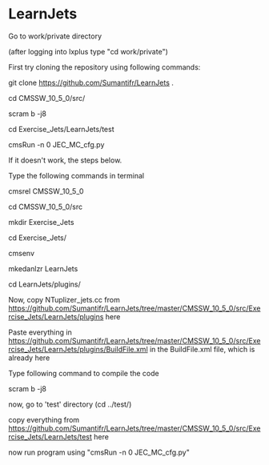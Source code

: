 # LearnJets
Go to work/private directory

(after logging into lxplus type "cd work/private")

First try cloning the repository using following commands:

git clone https://github.com/Sumantifr/LearnJets .

cd CMSSW_10_5_0/src/

scram b -j8

cd Exercise_Jets/LearnJets/test

cmsRun -n 0 JEC_MC_cfg.py

If it doesn't work, the steps below.

Type the following commands in terminal

cmsrel CMSSW_10_5_0

cd CMSSW_10_5_0/src

mkdir Exercise_Jets

cd Exercise_Jets/

cmsenv

mkedanlzr LearnJets

cd LearnJets/plugins/

Now, copy NTuplizer_jets.cc from https://github.com/Sumantifr/LearnJets/tree/master/CMSSW_10_5_0/src/Exercise_Jets/LearnJets/plugins here

Paste everything in https://github.com/Sumantifr/LearnJets/tree/master/CMSSW_10_5_0/src/Exercise_Jets/LearnJets/plugins/BuildFile.xml  in the BuildFile.xml file, which is already here

Type following command to compile the code

scram b -j8

now, go to 'test' directory (cd ../test/)

copy everything from https://github.com/Sumantifr/LearnJets/tree/master/CMSSW_10_5_0/src/Exercise_Jets/LearnJets/test here

now run program using "cmsRun -n 0 JEC_MC_cfg.py"
